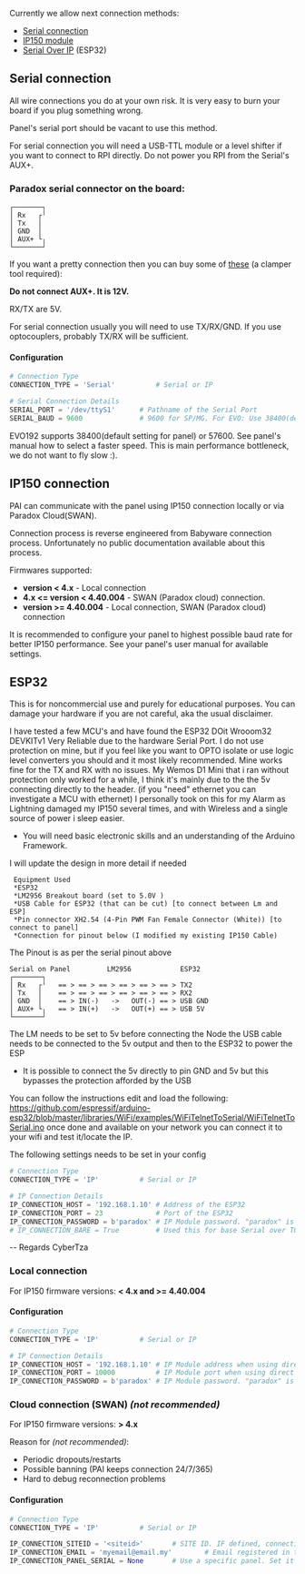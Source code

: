 Currently we allow next connection methods:
* [Serial connection](#serial-connection)
* [IP150 module](#ip150-connection)
* [Serial Over IP](https://github.com/ParadoxAlarmInterface/pai/wiki/Connection-methods#esp32) (ESP32)
## Serial connection
All wire connections you do at your own risk. It is very easy to burn your board if you plug something wrong.

Panel's serial port should be vacant to use this method.

For serial connection you will need a USB-TTL module or a level shifter if you want to connect to RPI directly.
Do not power you RPI from the Serial's AUX+.

### Paradox serial connector on the board:
```
┌───────┐
│ Rx   ┌╵
│ Tx   │
│ GND  │
│ AUX+ └╷
└───────┘
```
If you want a pretty connection then you can buy some of [these](https://www.ebay.com/itm/40-Sets-2-3-4-5P-2-54mm-Pitch-Terminal-Housing-Pin-Header-Connector-Adaptor-Kit/263446969764?ssPageName=STRK%3AMEBIDX%3AIT&_trksid=p2057872.m2749.l2649)
 (a clamper tool required):

**Do not connect AUX+. It is 12V.**

RX/TX are 5V.

For serial connection usually you will need to use TX/RX/GND. If you use optocouplers, probably TX/RX will be sufficient.

#### Configuration
```python
# Connection Type
CONNECTION_TYPE = 'Serial'  		# Serial or IP

# Serial Connection Details
SERIAL_PORT = '/dev/ttyS1' 		# Pathname of the Serial Port
SERIAL_BAUD = 9600              # 9600 for SP/MG. For EVO: Use 38400(default setting) or 57600 for EVO
```

EVO192 supports 38400(default setting for panel) or 57600. See panel's manual how to select a faster speed. This is main performance bottleneck, we do not want to fly slow :).

## IP150 connection
PAI can communicate with the panel using IP150 connection locally or via Paradox Cloud(SWAN).

Connection process is reverse engineered from Babyware connection process. Unfortunately no public documentation available about this process.

Firmwares supported:
* **version < 4.x** - Local connection
* **4.x <= version < 4.40.004** - SWAN (Paradox cloud) connection.
* **version >= 4.40.004** - Local connection, SWAN (Paradox cloud) connection

It is recommended to configure your panel to highest possible baud rate for better IP150 performance. See your panel's user manual for available settings.

## ESP32
This is for noncommercial use and purely for educational purposes.
You can damage your hardware if you are not careful, aka the usual disclaimer.
 
I have tested a few MCU's and have found the ESP32 DOit Wrooom32 DEVKITv1
Very Reliable due to the hardware Serial Port. 
I do not use protection on mine, but if you feel like you want to OPTO isolate 
or use logic level converters you should and it most likely recommended.
Mine works fine for the TX and RX with no issues.
My Wemos D1 Mini that i ran without protection only worked for a while, 
I think it's mainly due to the the 5v connecting directly to the header.
(if you "need" ethernet you can investigate a MCU with ethernet)
I personally took on this for my Alarm as Lightning damaged my IP150 several times, 
and with Wireless and a single source of power i sleep easier. 

* You will need basic electronic skills and an understanding of the Arduino Framework.

I will update the design in more detail if needed
```
 Equipment Used
 *ESP32
 *LM2956 Breakout board (set to 5.0V )
 *USB Cable for ESP32 (that can be cut) [to connect between Lm and ESP]
 *Pin connector XH2.54 (4-Pin PWM Fan Female Connector (White)) [to connect to panel]
 *Connection for pinout below (I modified my existing IP150 Cable) 
```
The Pinout is as per the serial pinout above


```
Serial on Panel         LM2956            ESP32
┌───────┐               
│ Rx   ┌╵   == > == > == > == > == > == > TX2 
│ Tx   │    == > == > == > == > == > == > RX2 
│ GND  │    == > IN(-)   ->   OUT(-) == > USB GND 
│ AUX+ └╷   == > IN(+)   ->   OUT(+) == > USB 5V
└───────┘
```
The LM needs to be set to 5v before connecting the Node
the USB cable needs to be connected to the 5v output and then to the ESP32 to power the ESP 
* It is possible to connect the 5v directly to pin GND and 5v but this bypasses the protection afforded by the USB

You can follow the instructions edit and load the following:
https://github.com/espressif/arduino-esp32/blob/master/libraries/WiFi/examples/WiFiTelnetToSerial/WiFiTelnetToSerial.ino
once done and available on your network you can connect it to your wifi and test it/locate the IP.

The following settings needs to be set in your config
```python
# Connection Type
CONNECTION_TYPE = 'IP'  		# Serial or IP

# IP Connection Details
IP_CONNECTION_HOST = '192.168.1.10' # Address of the ESP32
IP_CONNECTION_PORT = 23             # Port of the ESP32
IP_CONNECTION_PASSWORD = b'paradox' # IP Module password. "paradox" is factory default.
# IP_CONNECTION_BARE = True         # Used this for base Serial over TCP tunnels
```
-- Regards CyberTza


### Local connection
For IP150 firmware versions: **< 4.x and >= 4.40.004**
#### Configuration
```python
# Connection Type
CONNECTION_TYPE = 'IP'  		# Serial or IP

# IP Connection Details
IP_CONNECTION_HOST = '192.168.1.10' # IP Module address when using direct IP Connection
IP_CONNECTION_PORT = 10000          # IP Module port when using direct IP Connection
IP_CONNECTION_PASSWORD = b'paradox' # IP Module password. "paradox" is factory default.
```

### Cloud connection (SWAN) _(not recommended)_
For IP150 firmware versions: **> 4.x**

Reason for _(not recommended)_:
* Periodic dropouts/restarts
* Possible banning (PAI keeps connection 24/7/365)
* Hard to debug reconnection problems

#### Configuration
```python
# Connection Type
CONNECTION_TYPE = 'IP'  		# Serial or IP

IP_CONNECTION_SITEID = '<siteid>'		# SITE ID. IF defined, connection will be made through this method.
IP_CONNECTION_EMAIL = 'myemail@email.my' 		# Email registered in the site
IP_CONNECTION_PANEL_SERIAL = None       # Use a specific panel. Set it to None to use the first
```



